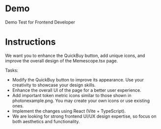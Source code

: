 # Demo
Demo Test for Frontend Developer

# Instructions
We want you to enhance the QuickBuy button, add unique icons, and improve the overall design of the Memescope.tsx page.

Tasks:
- Modify the QuickBuy button to improve its appearance. Use your creativity to showcase your design skills.
- Enhance the overall UI of the page for a better user experience.
- Add important token metric icons similar to those shown in photonexample.png. You may create your own icons or use existing ones.
- Implement the changes using React (Vite + TypeScript).
- We are looking for strong frontend UI/UX design expertise, so focus on both aesthetics and functionality. 
